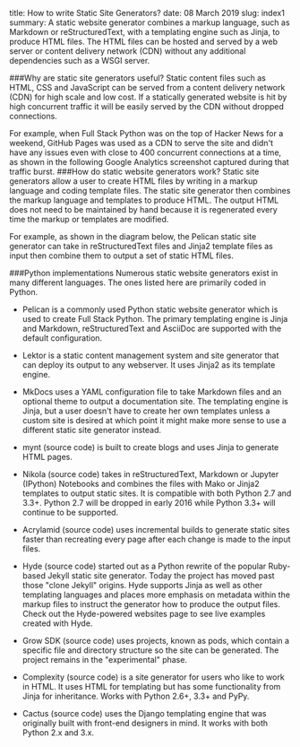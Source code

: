 title: How to write Static Site Generators?
date: 08 March 2019
slug: index1
summary: A static website generator combines a markup language, such as Markdown or reStructuredText, with a templating engine such as Jinja, to produce HTML files. The HTML files can be hosted and served by a web server or content delivery network (CDN) without any additional dependencies such as a WSGI server.

###Why are static site generators useful?
Static content files such as HTML, CSS and JavaScript can be served from a content delivery network (CDN) for high scale and low cost. If a statically generated website is hit by high concurrent traffic it will be easily served by the CDN without dropped connections.

For example, when Full Stack Python was on the top of Hacker News for a weekend, GitHub Pages was used as a CDN to serve the site and didn't have any issues even with close to 400 concurrent connections at a time, as shown in the following Google Analytics screenshot captured during that traffic burst.
###How do static website generators work?
Static site generators allow a user to create HTML files by writing in a markup language and coding template files. The static site generator then combines the markup language and templates to produce HTML. The output HTML does not need to be maintained by hand because it is regenerated every time the markup or templates are modified.

For example, as shown in the diagram below, the Pelican static site generator can take in reStructuredText files and Jinja2 template files as input then combine them to output a set of static HTML files.

###Python implementations
Numerous static website generators exist in many different languages. The ones listed here are primarily coded in Python.

+ Pelican is a commonly used Python static website generator which is used to create Full Stack Python. The primary templating engine is Jinja and Markdown, reStructuredText and AsciiDoc are supported with the default configuration.

+ Lektor is a static content management system and site generator that can deploy its output to any webserver. It uses Jinja2 as its template engine.

+ MkDocs uses a YAML configuration file to take Markdown files and an optional theme to output a documentation site. The templating engine is Jinja, but a user doesn't have to create her own templates unless a custom site is desired at which point it might make more sense to use a different static site generator instead.

+ mynt (source code) is built to create blogs and uses Jinja to generate HTML pages.

+ Nikola (source code) takes in reStructuredText, Markdown or Jupyter (IPython) Notebooks and combines the files with Mako or Jinja2 templates to output static sites. It is compatible with both Python 2.7 and 3.3+. Python 2.7 will be dropped in early 2016 while Python 3.3+ will continue to be supported.

+ Acrylamid (source code) uses incremental builds to generate static sites faster than recreating every page after each change is made to the input files.

+ Hyde (source code) started out as a Python rewrite of the popular Ruby-based Jekyll static site generator. Today the project has moved past those "clone Jekyll" origins. Hyde supports Jinja as well as other templating languages and places more emphasis on metadata within the markup files to instruct the generator how to produce the output files. Check out the Hyde-powered websites page to see live examples created with Hyde.

+ Grow SDK (source code) uses projects, known as pods, which contain a specific file and directory structure so the site can be generated. The project remains in the "experimental" phase.

+ Complexity (source code) is a site generator for users who like to work in HTML. It uses HTML for templating but has some functionality from Jinja for inheritance. Works with Python 2.6+, 3.3+ and PyPy.

+ Cactus (source code) uses the Django templating engine that was originally built with front-end designers in mind. It works with both Python 2.x and 3.x.